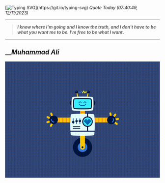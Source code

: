 [![Typing SVG](https://readme-typing-svg.herokuapp.com?font=Press+Start+2P&color=C2F784&size=35&width=900&height=100&lines=Hello+World%2C+I'm+Hung+!)](https://git.io/typing-svg) 
_Quote Today (07:40:49, 12/11/2023)_
___
>**_I know where I'm going and I know the truth, and I don't have to be what you want me to be. I'm free to be what I want._**
___

## __**_Muhammad Ali_**

![RobotDance](src/assets/images/robot-dancing-dribble.gif?style=center)

